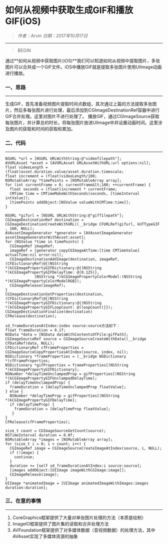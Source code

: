 
# 如何从视频中获取生成GIF和播放GIF(iOS)

> *作者：Arvin 日期：2017年10月17日*

---------------------------------

>BEGIN

通过**如何从视频中获取图片(iOS)**我们可以知道如何从视频中提取图片，多张图片可以合并成一个GIF文件。iOS中播放GIF就是提取多张图片使用UIImage动画进行播放。

### 一、思路
---------------------------------

生成GIF，首先准备视频图片提取时间点数组，其次通过上篇的方法提取多张图片，然后多每张图片进行处理，最后添加到CGImageDestinationRef容器中进行GIF合并处理。这里对图片不进行处理了。
播放GIF，通过CGImageSource获取每张图片，并计算总的时长，将每张图片放进UIImage中并设置动画时间。这里涉及图片的获取和时间的获取和累加。

### 二、代码
---------------------------------

```
NSURL *url = [NSURL URLWithString:@"videofilepath"];
AVURLAsset *asset = [AVURLAsset URLAssetWithURL:url options:nil];
float videoLength = (float)asset.duration.value/asset.duration.timescale;
float increment = (float)videoLength/100;
NSMutableArray *timePoints = [NSMutableArray array];
for (int currentFrame = 0; currentFrame&lt;100; ++currentFrame) {
  float seconds = (float)increment * currentFrame;
  CMTime time = CMTimeMakeWithSeconds(seconds, [timeInterval intValue]);
  [timePoints addObject:[NSValue valueWithCMTime:time]];
}
```

```
NSURL *gifurl = [NSURL URLWithString:@"giffilepath"];
CGImageDestinationRef destination = CGImageDestinationCreateWithURL((__bridge CFURLRef)gifurl, kUTTypeGIF , 100, NULL);
AVAssetImageGenerator *generator = [AVAssetImageGenerator assetImageGeneratorWithAsset:asset];
for (NSValue *time in timePoints) {
  CGImageRef imageRef;
  imageRef = [generator copyCGImageAtTime:[time CMTimeValue] actualTime:nil error:nil];
  CGImageDestinationAddImage(destination, imageRef, (CFDictionaryRef)@{(NSString *)kCGImagePropertyGIFDictionary:@{(NSString *)kCGImagePropertyGIFDelayTime: @(0.125)},
             (NSString *)kCGImagePropertyColorModel:(NSString *)kCGImagePropertyColorModelRGB});
  CGImageRelease(imageRef);
}
CGImageDestinationSetProperties(destination, (CFDictionaryRef)@{(NSString *)kCGImagePropertyGIFDictionary:@{(NSString *)kCGImagePropertyGIFLoopCount: @(loopCount)}});
CGImageDestinationFinalize(destination)
CFRelease(destination);

```

```
sd_frameDurationAtIndex:index source:source方法如下：
float frameDuration = 0.1f;
NSData *data = [NSData dataWithContentsOfFile:gifPath];
CGImageSourceRef source = CGImageSourceCreateWithData((__bridge CFDataRef)data, NULL);
CFDictionaryRef cfFrameProperties = CGImageSourceCopyPropertiesAtIndex(source, index, nil);
NSDictionary *frameProperties = (__bridge NSDictionary *)cfFrameProperties;
NSDictionary *gifProperties = frameProperties[(NSString *)kCGImagePropertyGIFDictionary];
NSNumber *delayTimeUnclampedProp = gifProperties[(NSString *)kCGImagePropertyGIFUnclampedDelayTime];
if (delayTimeUnclampedProp) {
  frameDuration = [delayTimeUnclampedProp floatValue];
} else {
  NSNumber *delayTimeProp = gifProperties[(NSString *)kCGImagePropertyGIFDelayTime];
  if (delayTimeProp) {
    frameDuration = [delayTimeProp floatValue];
   }
}
CFRelease(cfFrameProperties);
```

```
size_t count = CGImageSourceGetCount(source);
NSTimeInterval duration = 0.0f;
NSMutableArray *images = [NSMutableArray array];
for (size_t i = 0; i < count; i++) {
  CGImageRef image = CGImageSourceCreateImageAtIndex(source, i, NULL);
  if (!image) {
    continue;
  }
  duration += [self sd_frameDurationAtIndex:i source:source];
  [images addObject:[UIImage imageWithCGImage:image]];
  CGImageRelease(image);
}
UIImage *animatedImage = [UIImage animatedImageWithImages:images duration:duration];
```

### 三、在意的事情
---------------------------------

1. CoreGraphics框架提供了大量对单张图片处理的方法（本质是绘制）
2. ImageIO框架提供了图片集的读取和合并处理方法
3. AVFoundation框架提供了对多媒体数据（音视频数据）的处理方法，其中AVAsset实现了多媒体资源的抽象